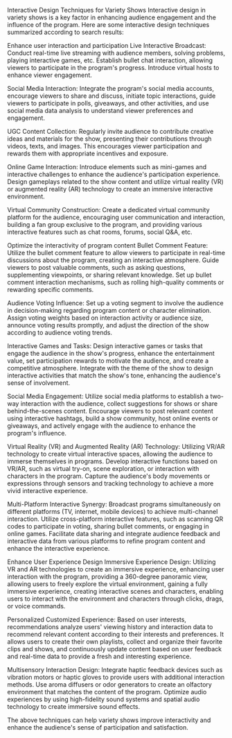 Interactive Design Techniques for Variety Shows
Interactive design in variety shows is a key factor in enhancing audience engagement and the influence of the program. Here are some interactive design techniques summarized according to search results:

Enhance user interaction and participation
Live Interactive Broadcast: Conduct real-time live streaming with audience members, solving problems, playing interactive games, etc. Establish bullet chat interaction, allowing viewers to participate in the program's progress. Introduce virtual hosts to enhance viewer engagement.

Social Media Interaction: Integrate the program's social media accounts, encourage viewers to share and discuss, initiate topic interactions, guide viewers to participate in polls, giveaways, and other activities, and use social media data analysis to understand viewer preferences and engagement.

UGC Content Collection: Regularly invite audience to contribute creative ideas and materials for the show, presenting their contributions through videos, texts, and images. This encourages viewer participation and rewards them with appropriate incentives and exposure.

Online Game Interaction: Introduce elements such as mini-games and interactive challenges to enhance the audience's participation experience. Design gameplays related to the show content and utilize virtual reality (VR) or augmented reality (AR) technology to create an immersive interactive environment.

Virtual Community Construction: Create a dedicated virtual community platform for the audience, encouraging user communication and interaction, building a fan group exclusive to the program, and providing various interactive features such as chat rooms, forums, social Q&A, etc.

Optimize the interactivity of program content
Bullet Comment Feature: Utilize the bullet comment feature to allow viewers to participate in real-time discussions about the program, creating an interactive atmosphere. Guide viewers to post valuable comments, such as asking questions, supplementing viewpoints, or sharing relevant knowledge. Set up bullet comment interaction mechanisms, such as rolling high-quality comments or rewarding specific comments.

Audience Voting Influence: Set up a voting segment to involve the audience in decision-making regarding program content or character elimination. Assign voting weights based on interaction activity or audience size, announce voting results promptly, and adjust the direction of the show according to audience voting trends.

Interactive Games and Tasks: Design interactive games or tasks that engage the audience in the show's progress, enhance the entertainment value, set participation rewards to motivate the audience, and create a competitive atmosphere. Integrate with the theme of the show to design interactive activities that match the show's tone, enhancing the audience's sense of involvement.

Social Media Engagement: Utilize social media platforms to establish a two-way interaction with the audience, collect suggestions for shows or share behind-the-scenes content. Encourage viewers to post relevant content using interactive hashtags, build a show community, host online events or giveaways, and actively engage with the audience to enhance the program's influence.

Virtual Reality (VR) and Augmented Reality (AR) Technology: Utilizing VR/AR technology to create virtual interactive spaces, allowing the audience to immerse themselves in programs. Develop interactive functions based on VR/AR, such as virtual try-on, scene exploration, or interaction with characters in the program. Capture the audience's body movements or expressions through sensors and tracking technology to achieve a more vivid interactive experience.

Multi-Platform Interactive Synergy: Broadcast programs simultaneously on different platforms (TV, internet, mobile devices) to achieve multi-channel interaction. Utilize cross-platform interactive features, such as scanning QR codes to participate in voting, sharing bullet comments, or engaging in online games. Facilitate data sharing and integrate audience feedback and interactive data from various platforms to refine program content and enhance the interactive experience.

Enhance User Experience Design
Immersive Experience Design: Utilizing VR and AR technologies to create an immersive experience, enhancing user interaction with the program, providing a 360-degree panoramic view, allowing users to freely explore the virtual environment, gaining a fully immersive experience, creating interactive scenes and characters, enabling users to interact with the environment and characters through clicks, drags, or voice commands.

Personalized Customized Experience: Based on user interests, recommendations analyze users' viewing history and interaction data to recommend relevant content according to their interests and preferences. It allows users to create their own playlists, collect and organize their favorite clips and shows, and continuously update content based on user feedback and real-time data to provide a fresh and interesting experience.

Multisensory Interaction Design: Integrate haptic feedback devices such as vibration motors or haptic gloves to provide users with additional interaction methods. Use aroma diffusers or odor generators to create an olfactory environment that matches the content of the program. Optimize audio experiences by using high-fidelity sound systems and spatial audio technology to create immersive sound effects.

The above techniques can help variety shows improve interactivity and enhance the audience's sense of participation and satisfaction.
